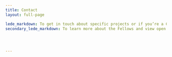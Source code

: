 ```yaml
---
title: Contact
layout: full-page

lede_markdown: To get in touch about specific projects or if you’re a City department interested in collaborating with the Fellows, please contact [innovation@austintexas.gov](mailto:innovation@austintexas.gov).
secondary_lede_markdown: To learn more about the Fellows and view open positions, please visit our [Design, Technology, and Innovation Fellows site](https://cityofaustin.github.io/innovation-fellows/).




---
```


